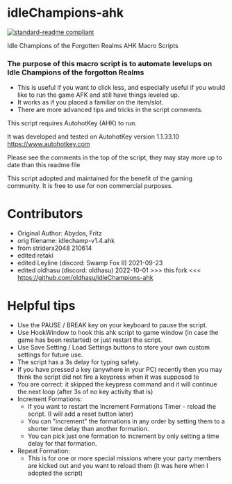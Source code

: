 # idleChampions-ahk
[![standard-readme compliant](https://img.shields.io/badge/readme%20style-standard-brightgreen.svg?style=flat-square)](https://github.com/RichardLitt/standard-readme)

Idle Champions of the Forgotten Realms AHK Macro Scripts

### The purpose of this macro script is to automate levelups on Idle Champions of the forgotton Realms
   - This is useful if you want to click less, and especially useful if you would like to run the game AFK and still have things leveled up.
   - It works as if you placed a familiar on the item/slot.
   - There are more advanced tips and tricks in the script comments.

 This script requires AutohotKey (AHK) to run.
 
 It was developed and tested on AutohotKey version 1.1.33.10 https://www.autohotkey.com
 
 Please see the comments in the top of the script, they may stay more up to date than this readme file

 This script adopted and maintained for the benefit of the gaming community.  It is free to use for non commercial purposes.

# Contributors
- Original Author: Abydos, Fritz
- orig filename: idlechamp-v1.4.ahk
- from striderx2048 210614
- edited retaki
- edited Leyline (discord: Swamp Fox II) 2021-09-23
- edited oldhasu (discord: oldhasu) 2022-10-01 >>> this fork <<< https://github.com/oldhasu/idleChampions-ahk

# Helpful tips
  - Use the PAUSE / BREAK key on your keyboard to pause the script.
  - Use HookWindow to hook this ahk script to game window (in case the game has been restarted) or just restart the script.
  - Use Save Setting / Load Settings buttons to store your own custom settings for future use.	
  - The script has a 3s delay for typing safety.
  - If you have pressed a key (anywhere in your PC) recently then you may think the script did not fire a keypress when it was supposed to
  - You are correct: it skipped the keypress command and it will continue the next loop (after 3s of no key activity that is)
  - Increment Formations:
   	- If you want to restart the Increment Formations Timer - reload the script.  (I will add a reset button later)
   	- You can "increment" the formations in any order by setting them to a shorter time delay than another formation.
   	- You can pick just one formation to increment by only setting a time delay for that formation.
  - Repeat Formation:
   	- This is for one or more special missions where your party members are kicked out and you want to reload them (it was here when I adopted the script)

